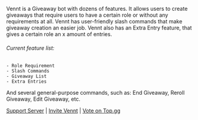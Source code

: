 Vennt is a Giveaway bot with dozens of features.
It allows users to create giveaways that require users to have a certain role or without any requirements at all.
Vennt has user-friendly slash commands that make giveaway creation an easier job.
Vennt also has an Extra Entry feature, that gives a certain role an x amount of entries.

###### Current feature list:
```
- Role Requirement
- Slash Commands
- Giveaway List
- Extra Entries
```

And several general-purpose commands, such as: End Giveaway, Reroll Giveaway, Edit Giveaway, etc.

[Support Server](https://discord.gg/mjuZHYt4z4) |
[Invite Vennt](https://discord.com/api/oauth2/authorize?client_id=722400387583311893&permissions=8&scope=applications.commands%20bot) |
[Vote on Top.gg](https://top.gg/bot/722400387583311893)
